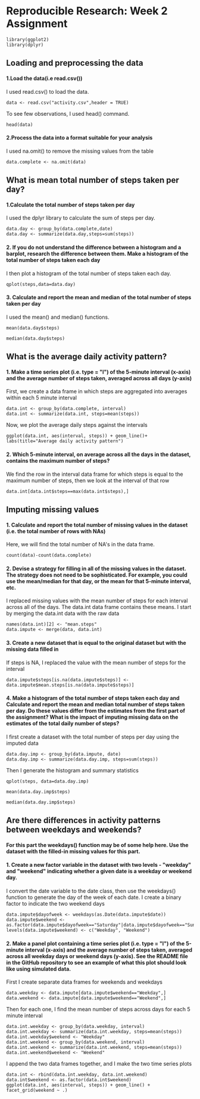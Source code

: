 Reproducible Research: Week 2 Assignment
========================================================
  
  ```{r}
library(ggplot2)
library(dplyr)
```


##  Loading and preprocessing the data

#### 1.Load the data(i.e read.csv())

I used read.csv() to load the data.
```{r,echo=TRUE}
data <- read.csv("activity.csv",header = TRUE)
```

To see few observations, I used head() command.
```{r top 6 rows,echo=TRUE}
head(data)
```

#### 2.Process the data into a format suitable for your analysis

I used na.omit() to remove the missing values from the table

```{r}
data.complete <- na.omit(data)
```


## What is mean total number of steps taken per day?

#### 1.Calculate the total number of steps taken per day

I used the dplyr library to calculate the sum of steps per day.

```{r}
data.day <- group_by(data.complete,date)
data.day <- summarize(data.day,steps=sum(steps))
```

#### 2. If you do not understand the difference between a histogram and a barplot, research the difference between them. Make a histogram of the total number of steps taken each day

I then plot a histogram of the total number of steps taken each day.
```{r}
qplot(steps,data=data.day)
```

#### 3. Calculate and report the mean and median of the total number of steps taken per day

I used the mean() and median() functions.

```{r}
mean(data.day$steps)
```

```{r}
median(data.day$steps)
```

## What is the average daily activity pattern?

#### 1. Make a time series plot (i.e. type = "l") of the 5-minute interval (x-axis) and the average number of steps taken, averaged across all days (y-axis)

First, we create a data frame in which steps are aggregated into averages within each 5 minute interval
```{r}
data.int <- group_by(data.complete, interval)
data.int <- summarize(data.int, steps=mean(steps))
```

Now, we plot the average daily steps against the intervals

```{r}
ggplot(data.int, aes(interval, steps)) + geom_line()+ labs(title="Average daily activity pattern")
```

#### 2. Which 5-minute interval, on average across all the days in the dataset, contains the maximum number of steps?

We find the row in the interval data frame for which steps is equal to the maximum number of steps, then we look at the interval of that row
```{r}
data.int[data.int$steps==max(data.int$steps),]
```

## Imputing missing values

#### 1. Calculate and report the total number of missing values in the dataset (i.e. the total number of rows with NAs)

Here, we will find the total number of NA's in the data frame.

```{r}
count(data)-count(data.complete)
```

#### 2. Devise a strategy for filling in all of the missing values in the dataset. The strategy does not need to be sophisticated. For example, you could use the mean/median for that day, or the mean for that 5-minute interval, etc.

I replaced missing values with the mean number of steps for each interval across all of the days. The data.int data frame contains these means. I start by merging the data.int data with the raw data

```{r}
names(data.int)[2] <- "mean.steps"
data.impute <- merge(data, data.int)
```

#### 3. Create a new dataset that is equal to the original dataset but with the missing data filled in

If steps is NA, I replaced the value with the mean number of steps for the interval

```{r}
data.impute$steps[is.na(data.impute$steps)] <- data.impute$mean.steps[is.na(data.impute$steps)]
```

#### 4. Make a histogram of the total number of steps taken each day and Calculate and report the mean and median total number of steps taken per day. Do these values differ from the estimates from the first part of the assignment? What is the impact of imputing missing data on the estimates of the total daily number of steps?

I first create a dataset with the total number of steps per day using the imputed data

```{r}
data.day.imp <- group_by(data.impute, date)
data.day.imp <- summarize(data.day.imp, steps=sum(steps))
```

Then I generate the histogram and summary statistics

```{r}
qplot(steps, data=data.day.imp)
```

```{r}
mean(data.day.imp$steps)
```

```{r}
median(data.day.imp$steps)
```

## Are there differences in activity patterns between weekdays and weekends?

#### For this part the weekdays() function may be of some help here. Use the dataset with the filled-in missing values for this part.

#### 1. Create a new factor variable in the dataset with two levels - "weekday" and "weekend" indicating whether a given date is a weekday or weekend day.

I convert the date variable to the date class, then use the weekdays() function to generate the day of the week of each date. I create a binary factor to indicate the two weekend days

```{r}
data.impute$dayofweek <- weekdays(as.Date(data.impute$date))
data.impute$weekend <-as.factor(data.impute$dayofweek=="Saturday"|data.impute$dayofweek=="Sunday")
levels(data.impute$weekend) <- c("Weekday", "Weekend")
```

#### 2. Make a panel plot containing a time series plot (i.e. type = "l") of the 5-minute interval (x-axis) and the average number of steps taken, averaged across all weekday days or weekend days (y-axis). See the README file in the GitHub repository to see an example of what this plot should look like using simulated data.

First I create separate data frames for weekends and weekdays

```{r}
data.weekday <- data.impute[data.impute$weekend=="Weekday",]
data.weekend <- data.impute[data.impute$weekend=="Weekend",]
```

Then for each one, I find the mean number of steps across days for each 5 minute interval
```{r}
data.int.weekday <- group_by(data.weekday, interval)
data.int.weekday <- summarize(data.int.weekday, steps=mean(steps))
data.int.weekday$weekend <- "Weekday"
data.int.weekend <- group_by(data.weekend, interval)
data.int.weekend <- summarize(data.int.weekend, steps=mean(steps))
data.int.weekend$weekend <- "Weekend"
```

I append the two data frames together, and I make the two time series plots

```{r}
data.int <- rbind(data.int.weekday, data.int.weekend)
data.int$weekend <- as.factor(data.int$weekend)
ggplot(data.int, aes(interval, steps)) + geom_line() + facet_grid(weekend ~ .)
```





























